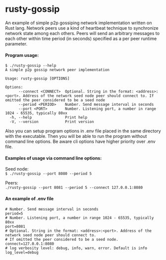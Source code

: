 # rusty-gossip

An example of simple p2p gossiping network implementation written on Rust lang. Network peers use a kind of heartbeat technique to synchronize network state among each others. Peers will send an arbitrary messages to each other within time period (in seconds) specified as a per peer runtime parameter.

#### Program usage:

```
$ ./rusty-gossip --help
A simple p2p gossip network peer implementation

Usage: rusty-gossip [OPTIONS]

Options:
      --connect <CONNECT>  Optional. String in the format: <address>:<port>. Address of the network seed node peer should connect to. If omitted the peer considered to be a seed node
      --period <PERIOD>    Number. Send message interval in seconds
      --port <PORT>        Number. Listening port, a number in range 1024 - 65535, typically 80xx
  -h, --help               Print help
  -V, --version            Print version
```

Also you can setup program options in .env file placed in the same directory with the executable. Then you will be able to run the program without command line options. Be aware cli options have higher priority over .env file.

#### Examples of usage via command line options:

Seed node:  
`$ ./rusty-gossip --port 8080 --period 5`

Peers:  
`./rusty-gossip --port 8081 --period 5 --connect 127.0.0.1:8080`  

#### An example of .env file

```
# Number. Send message interval in seconds
period=5
# Number. Listening port, a number in range 1024 - 65535, typically 80xx
port=8081
# Optional. String in the format: <address>:<port>. Address of the network seed node peer should connect to.
# If omitted the peer considered to be a seed node.
connect=127.0.0.1:8080
# log verbosity level: debug, info, warn, error. Default is info
log_level=debug
```
